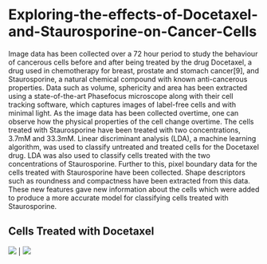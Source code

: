 # Exploring-the-effects-of-Docetaxel-and-Staurosporine-on-Cancer-Cells
Image data has been collected over a 72 hour period to study the behaviour of cancerous cells before and after being treated by the drug Docetaxel, a drug used in chemotherapy for breast, prostate and stomach cancer[9], and Staurosporine, a natural chemical compound with known anti-cancerous properties. Data such as volume, sphericity and area has been extracted using a state-of-the-art Phasefocus microscope along with their cell tracking software, which captures images of label-free cells and with minimal light. As the image data has been collected overtime, one can observe how the physical properties of the cell change overtime. The cells treated with Staurosporine have been treated with two concentrations, 3.7mM and 33.3mM. Linear discriminant analysis (LDA), a machine learning algorithm, was used to classify untreated and treated cells for the Docetaxel drug. LDA was also used to classify cells treated with the two concentrations of Staurosporine. Further to this, pixel boundary data for the cells treated with Staurosporine have been collected. Shape descriptors such as roundness and compactness have been extracted from this data. These new features gave new information about the cells which were added to produce a more accurate model for classifying cells treated with Staurosporine.

## Cells Treated with Docetaxel

![](https://media.giphy.com/media/UTpbq4MocXaL87HwHs/giphy.gif) | ![](https://media.giphy.com/media/YMGASM4CatkDIU7tPA/giphy.gif)
